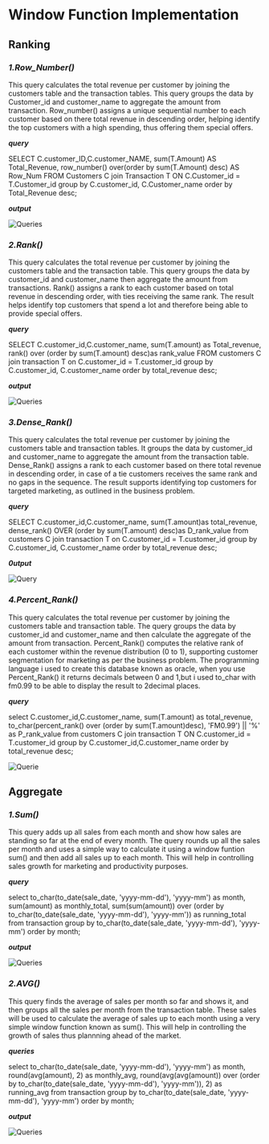 # **Window Function Implementation**
## **Ranking**
### *1.Row_Number()*
This query calculates the total revenue per customer by joining the customers table and the transaction tables. This query groups the data by Customer_id and customer_name to aggregate the amount from transaction. Row_number() assigns a unique sequential number to each customer based on there total revenue in descending order, helping identify the top customers with a high spending, thus offering them special offers.
 
 ***query***

SELECT C.customer_ID,C.customer_NAME,
sum(T.Amount) AS Total_Revenue,
row_number() over(order by sum(T.Amount) desc) AS Row_Num
FROM Customers C
join Transaction T ON C.Customer_id = T.Customer_id
group by C.customer_id, C.Customer_name
order by Total_Revenue desc;

***output***

![Queries](row_num.png)

### *2.Rank()*
This query calculates the total revenue per customer by joining the customers table and the transaction table. This query groups the data by customer_id and customer_name then aggregate the amount from transactions. Rank() assigns a rank to each customer based on total revenue in descending order, with ties receiving the same rank. The result helps identify top customers that spend a lot and therefore being able to provide special offers.


***query***

SELECT C.customer_id,C.customer_name,
sum(T.amount) as Total_revenue,
rank() over (order by sum(T.amount) desc)as rank_value
FROM customers C 
join transaction T on C.customer_id = T.customer_id
group by C.customer_id, C.customer_name
order by total_revenue desc;

***output***

![Queries](rank().png)


### *3.Dense_Rank()*
This query calculates the total revenue per customer by joining the customers table and transaction tables. It groups the data by customer_id and customer_name to aggregate the amount from the transaction table. Dense_Rank() assigns a rank to each customer based on there total revenue in descending order, in case of a tie customers receives the same rank and no gaps in the sequence. The result supports identifying top customers for targeted marketing, as outlined in the business problem.

***query***

SELECT C.customer_id,C.customer_name,
sum(T.amount)as total_revenue,
dense_rank() OVER (order by sum(T.amount) desc)as D_rank_value
from customers C
join transaction T on C.customer_id = T.customer_id
group by C.customer_id, C.customer_name
order by total_revenue desc;

***0utput***

![Query](dense_rank().png)


### *4.Percent_Rank()*
This query calculates the total revenue per customer by joining the customers table and transaction table. The query groups the data by customer_id and customer_name and then calculate the aggregate of the amount from transaction. Percent_Rank() computes the relative rank of each customer within the revenue distribution (0 to 1), supporting customer segmentation for marketing as per the business problem. The programming language i used to create this database known as oracle, when you use Percent_Rank() it returns decimals between 0 and 1,but i used to_char with fm0.99 to be able to display the result to 2decimal places.

***query***

select C.customer_id,C.customer_name,
sum(T.amount) as total_revenue,
to_char(percent_rank() over (order by sum(T.amount)desc), 'FM0.99') || '%' as P_rank_value 
from customers C
join transaction T ON C.customer_id = T.customer_id
group by C.customer_id,C.customer_name
order by total_revenue desc;



![Querie](p_rank().png)



## **Aggregate**
### *1.Sum()*
This query adds up all sales from each month and show how sales are standing so far at the end of every month. The query rounds up all the sales per month and uses a simple way to calculate it using a window funtion sum() and then add all sales up to each month. This will help in controlling sales growth for marketing and productivity purposes.

***query***

select to_char(to_date(sale_date, 'yyyy-mm-dd'), 'yyyy-mm') as month,
sum(amount) as monthly_total,
sum(sum(amount)) over (order by to_char(to_date(sale_date, 'yyyy-mm-dd'), 'yyyy-mm')) as running_total
from transaction
group by to_char(to_date(sale_date, 'yyyy-mm-dd'), 'yyyy-mm')
order by month;

***output***

![Queries](sum().png)


### *2.AVG()*
This query finds the average of sales per month so far and shows it, and then groups all the sales per month from the transaction table. These sales will be used to calculate the average of sales up to each month using a very simple window function known as sum(). This will help in controlling the growth of sales thus plannning ahead of the market.

***queries***

select to_char(to_date(sale_date, 'yyyy-mm-dd'), 'yyyy-mm') as month,
round(avg(amount), 2) as monthly_avg,
round(avg(avg(amount)) over (order by to_char(to_date(sale_date, 'yyyy-mm-dd'), 'yyyy-mm')), 2) as running_avg
from transaction
group by to_char(to_date(sale_date, 'yyyy-mm-dd'), 'yyyy-mm')
order by month;

***output***

![Queries](avg().png)
